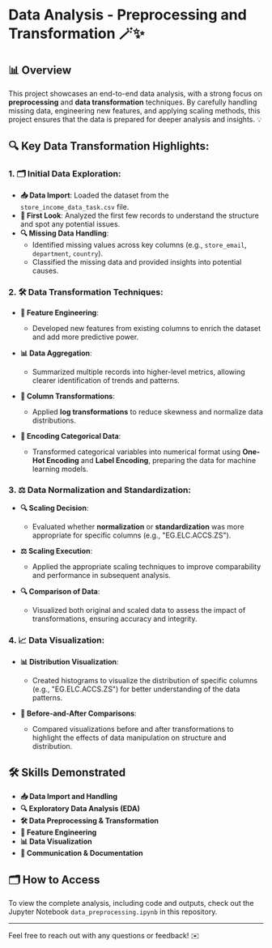 # Data Analysis - Preprocessing and Transformation 🪄✨

## 📊 Overview
This project showcases an end-to-end data analysis, with a strong focus on **preprocessing** and **data transformation** techniques. By carefully handling missing data, engineering new features, and applying scaling methods, this project ensures that the data is prepared for deeper analysis and insights. 💡

## 🔍 Key Data Transformation Highlights:

### 1. 🗂️ Initial Data Exploration:
- **📥 Data Import**: Loaded the dataset from the `store_income_data_task.csv` file.
- **👀 First Look**: Analyzed the first few records to understand the structure and spot any potential issues.
- **🔍 Missing Data Handling**:
  - Identified missing values across key columns (e.g., `store_email`, `department`, `country`).
  - Classified the missing data and provided insights into potential causes.

### 2. 🛠️ Data Transformation Techniques:
- **🚀 Feature Engineering**:
  - Developed new features from existing columns to enrich the dataset and add more predictive power.

- **📊 Data Aggregation**:
  - Summarized multiple records into higher-level metrics, allowing clearer identification of trends and patterns.

- **🔄 Column Transformations**:
  - Applied **log transformations** to reduce skewness and normalize data distributions.

- **🔢 Encoding Categorical Data**:
  - Transformed categorical variables into numerical format using **One-Hot Encoding** and **Label Encoding**, preparing the data for machine learning models.

### 3. ⚖️ Data Normalization and Standardization:
- **🔍 Scaling Decision**:
  - Evaluated whether **normalization** or **standardization** was more appropriate for specific columns (e.g., "EG.ELC.ACCS.ZS").
  
- **⚖️ Scaling Execution**:
  - Applied the appropriate scaling techniques to improve comparability and performance in subsequent analysis.

- **🔍 Comparison of Data**:
  - Visualized both original and scaled data to assess the impact of transformations, ensuring accuracy and integrity.

### 4. 📈 Data Visualization:
- **📊 Distribution Visualization**:
  - Created histograms to visualize the distribution of specific columns (e.g., "EG.ELC.ACCS.ZS") for better understanding of the data patterns.

- **🔄 Before-and-After Comparisons**:
  - Compared visualizations before and after transformations to highlight the effects of data manipulation on structure and distribution.

## 🛠️ Skills Demonstrated
- **📥 Data Import and Handling**
- **🔍 Exploratory Data Analysis (EDA)**
- **🛠️ Data Preprocessing & Transformation**
- **🚀 Feature Engineering**
- **📊 Data Visualization**
- **📝 Communication & Documentation**

## 🗂️ How to Access
To view the complete analysis, including code and outputs, check out the Jupyter Notebook `data_preprocessing.ipynb` in this repository.

---

Feel free to reach out with any questions or feedback! ✉️
